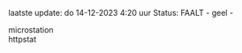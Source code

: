 laatste update: 
do 14-12-2023  4:20   uur 
Status: FAALT - geel - 
<div class="service R">microstation</div><div class="service G">httpstat</div>